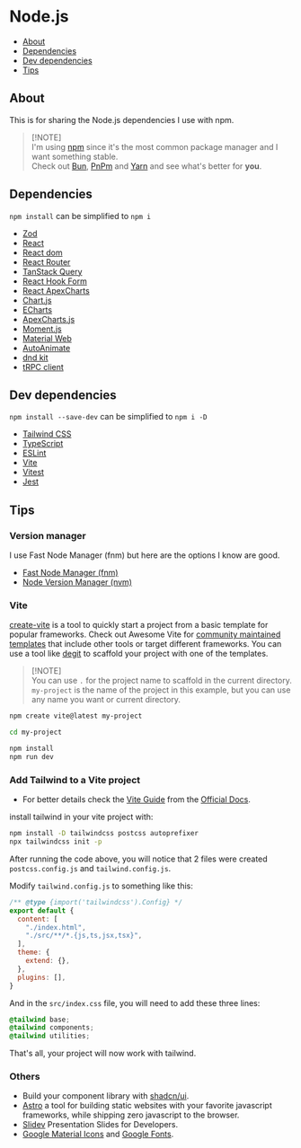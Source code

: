 # Node.js

- [About](#about)
- [Dependencies](#dependencies)
- [Dev dependencies](#dev-dependencies)
- [Tips](#tips)

## About

This is for sharing the Node.js dependencies I use with npm.

> [!NOTE]\
> I'm using [npm](https://www.npmjs.com) since it's the most common package manager and I want something stable.\
> Check out [Bun](https://bun.sh), [PnPm](https://pnpm.io) and [Yarn](https://yarnpkg.com) and see what's better for **you**.

## Dependencies

`npm install` can be simplified to `npm i`

- [Zod](https://zod.dev)
- [React](https://react.dev)
- [React dom](https://legacy.reactjs.org/docs/react-dom.html)
- [React Router](https://reactrouter.com/en/main)
- [TanStack Query](https://tanstack.com/query/latest)
- [React Hook Form](https://www.react-hook-form.com)
- [React ApexCharts](https://tanstack.com/query/latest)
- [Chart.js](https://www.chartjs.org)
- [ECharts](https://echarts.apache.org/en/index.html)
- [ApexCharts.js](https://apexcharts.com)
- [Moment.js](https://momentjs.com)
- [Material Web](https://material-web.dev/about/quick-start/)
- [AutoAnimate](https://auto-animate.formkit.com)
- [dnd kit](https://dndkit.com)
- [tRPC client](https://trpc.io/docs/client/vanilla)

## Dev dependencies

`npm install --save-dev` can be simplified to `npm i -D`

- [Tailwind CSS](https://tailwindcss.com)
- [TypeScript](https://www.typescriptlang.org)
- [ESLint](https://eslint.org)
- [Vite](https://vitejs.dev)
- [Vitest](https://vitest.dev)
- [Jest](https://jestjs.io)

## Tips

### Version manager

I use Fast Node Manager (fnm) but here are the options I know are good.

- [Fast Node Manager (fnm)](https://github.com/Schniz/fnm)
- [Node Version Manager (nvm)](https://github.com/nvm-sh/nvm)

### Vite

[create-vite](https://vitejs.dev/guide/) is a tool to quickly start a project from a basic template for popular frameworks. Check out Awesome Vite for [community maintained templates](https://github.com/vitejs/awesome-vite#templates) that include other tools or target different frameworks. You can use a tool like [degit](https://github.com/Rich-Harris/degit) to scaffold your project with one of the templates.

> [!NOTE]\
> You can use `.` for the project name to scaffold in the current directory.\
> `my-project` is the name of the project in this example, but you can use any name you want or current directory.

```sh
npm create vite@latest my-project

cd my-project

npm install
npm run dev
```

### Add Tailwind to a Vite project

- For better details check the [Vite Guide](https://tailwindcss.com/docs/guides/vite) from the [Official Docs](https://tailwindcss.com/docs/installation).

install tailwind in your vite project with:

```sh
npm install -D tailwindcss postcss autoprefixer
npx tailwindcss init -p
```

After running the code above, you will notice that 2 files were created `postcss.config.js` and `tailwind.config.js`.

Modify `tailwind.config.js` to something like this:

```javascript
/** @type {import('tailwindcss').Config} */
export default {
  content: [
    "./index.html",
    "./src/**/*.{js,ts,jsx,tsx}",
  ],
  theme: {
    extend: {},
  },
  plugins: [],
}
```

And in the `src/index.css` file, you will need to add these three lines:

```css
@tailwind base;
@tailwind components;
@tailwind utilities;
```

That's all, your project will now work with tailwind.

### Others

- Build your component library with [shadcn/ui](https://ui.shadcn.com).
- [Astro](https://astro.build) a tool for building static websites with your favorite javascript frameworks, while shipping zero javascript to the browser.
- [Slidev](https://sli.dev) Presentation Slides for Developers.
- [Google Material Icons](https://fonts.google.com/icons) and [Google Fonts](https://fonts.google.com).
